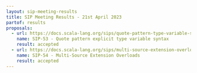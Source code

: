 ```yaml
---
layout: sip-meeting-results
title: SIP Meeting Results - 21st April 2023
partof: results
proposals:
  - url: https://docs.scala-lang.org/sips/quote-pattern-type-variable-syntax.html
    name: SIP-53 - Quote pattern explicit type variable syntax
    result: accepted
  - url: https://docs.scala-lang.org/sips/multi-source-extension-overloads.html
    name: SIP-54 - Multi-Source Extension Overloads
    result: accepted
---
```

